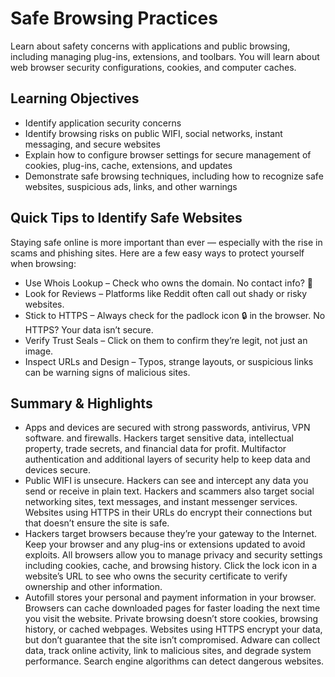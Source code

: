 # Safe Browsing Practices

Learn about safety concerns with applications and public browsing, including managing plug-ins, extensions, and toolbars. You will learn about web browser security configurations, cookies, and computer caches.

## Learning Objectives

- Identify application security concerns
- Identify browsing risks on public WIFI, social networks, instant messaging, and secure websites
- Explain how to configure browser settings for secure management of cookies, plug-ins, cache, extensions, and updates
- Demonstrate safe browsing techniques, including how to recognize safe websites, suspicious ads, links, and other warnings

## Quick Tips to Identify Safe Websites
Staying safe online is more important than ever — especially with the rise in scams and phishing sites. Here are a few easy ways to protect yourself when browsing:

- Use Whois Lookup – Check who owns the domain. No contact info? 🚩
- Look for Reviews – Platforms like Reddit often call out shady or risky websites.
- Stick to HTTPS – Always check for the padlock icon 🔒 in the browser. No HTTPS? Your data isn’t secure.
- Verify Trust Seals – Click on them to confirm they’re legit, not just an image.
- Inspect URLs and Design – Typos, strange layouts, or suspicious links can be warning signs of malicious sites.

## Summary & Highlights
- Apps and devices are secured with strong passwords, antivirus, VPN software. and firewalls. Hackers target sensitive data, intellectual property, trade secrets, and financial data for profit. Multifactor authentication and additional layers of security help to keep data and devices secure.
- Public WIFI is unsecure. Hackers can see and intercept any data you send or receive in plain text. Hackers and scammers also target social networking sites, text messages, and instant messenger services. Websites using HTTPS in their URLs do encrypt their connections but that doesn’t ensure the site is safe.
- Hackers target browsers because they’re your gateway to the Internet. Keep your browser and any plug-ins or extensions updated to avoid exploits. All browsers allow you to manage privacy and security settings including cookies, cache, and browsing history. Click the lock icon in a website’s URL to see who owns the security certificate to verify ownership and other information.
- Autofill stores your personal and payment information in your browser. Browsers can cache downloaded pages for faster loading the next time you visit the website. Private browsing doesn’t store cookies, browsing history, or cached webpages. Websites using HTTPS encrypt your data, but don’t guarantee that the site isn’t compromised. Adware can collect data, track online activity, link to malicious sites, and degrade system performance. Search engine algorithms can detect dangerous websites. 

